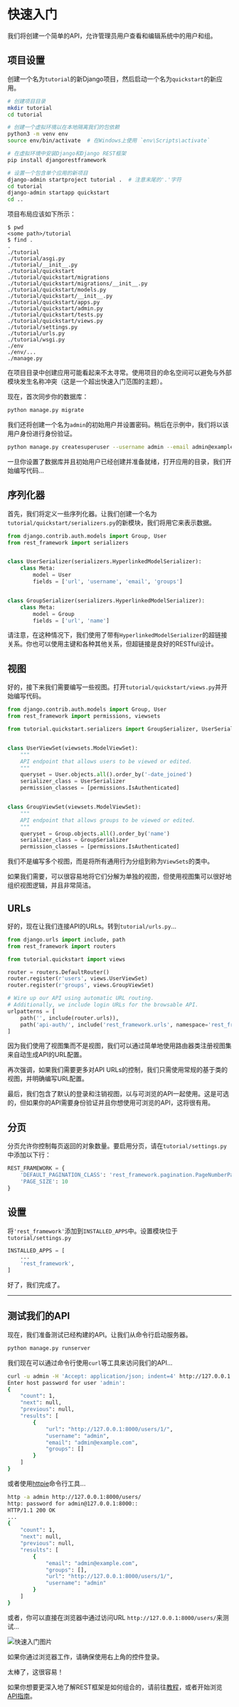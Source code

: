 # 快速入门

我们将创建一个简单的API，允许管理员用户查看和编辑系统中的用户和组。

## 项目设置

创建一个名为`tutorial`的新Django项目，然后启动一个名为`quickstart`的新应用。

```bash
# 创建项目目录
mkdir tutorial
cd tutorial

# 创建一个虚拟环境以在本地隔离我们的包依赖
python3 -m venv env
source env/bin/activate  # 在Windows上使用 `env\Scripts\activate`

# 在虚拟环境中安装Django和Django REST框架
pip install djangorestframework

# 设置一个包含单个应用的新项目
django-admin startproject tutorial .  # 注意末尾的'.'字符
cd tutorial
django-admin startapp quickstart
cd ..
```

项目布局应该如下所示：

    $ pwd
    <some path>/tutorial
    $ find .
    .
    ./tutorial
    ./tutorial/asgi.py
    ./tutorial/__init__.py
    ./tutorial/quickstart
    ./tutorial/quickstart/migrations
    ./tutorial/quickstart/migrations/__init__.py
    ./tutorial/quickstart/models.py
    ./tutorial/quickstart/__init__.py
    ./tutorial/quickstart/apps.py
    ./tutorial/quickstart/admin.py
    ./tutorial/quickstart/tests.py
    ./tutorial/quickstart/views.py
    ./tutorial/settings.py
    ./tutorial/urls.py
    ./tutorial/wsgi.py
    ./env
    ./env/...
    ./manage.py

在项目目录中创建应用可能看起来不太寻常。使用项目的命名空间可以避免与外部模块发生名称冲突（这是一个超出快速入门范围的主题）。

现在，首次同步你的数据库：

```bash
python manage.py migrate
```

我们还将创建一个名为`admin`的初始用户并设置密码。稍后在示例中，我们将以该用户身份进行身份验证。

```bash
python manage.py createsuperuser --username admin --email admin@example.com
```

一旦你设置了数据库并且初始用户已经创建并准备就绪，打开应用的目录，我们开始编写代码...

## 序列化器

首先，我们将定义一些序列化器。让我们创建一个名为`tutorial/quickstart/serializers.py`的新模块，我们将用它来表示数据。

```python
from django.contrib.auth.models import Group, User
from rest_framework import serializers


class UserSerializer(serializers.HyperlinkedModelSerializer):
    class Meta:
        model = User
        fields = ['url', 'username', 'email', 'groups']


class GroupSerializer(serializers.HyperlinkedModelSerializer):
    class Meta:
        model = Group
        fields = ['url', 'name']
```

请注意，在这种情况下，我们使用了带有`HyperlinkedModelSerializer`的超链接关系。你也可以使用主键和各种其他关系，但超链接是良好的RESTful设计。

## 视图

好的，接下来我们需要编写一些视图。打开`tutorial/quickstart/views.py`并开始编写代码。

```python
from django.contrib.auth.models import Group, User
from rest_framework import permissions, viewsets

from tutorial.quickstart.serializers import GroupSerializer, UserSerializer


class UserViewSet(viewsets.ModelViewSet):
    """
    API endpoint that allows users to be viewed or edited.
    """
    queryset = User.objects.all().order_by('-date_joined')
    serializer_class = UserSerializer
    permission_classes = [permissions.IsAuthenticated]


class GroupViewSet(viewsets.ModelViewSet):
    """
    API endpoint that allows groups to be viewed or edited.
    """
    queryset = Group.objects.all().order_by('name')
    serializer_class = GroupSerializer
    permission_classes = [permissions.IsAuthenticated]
```

我们不是编写多个视图，而是将所有通用行为分组到称为`ViewSets`的类中。

如果我们需要，可以很容易地将它们分解为单独的视图，但使用视图集可以很好地组织视图逻辑，并且非常简洁。

## URLs

好的，现在让我们连接API的URLs。转到`tutorial/urls.py`...

```python
from django.urls import include, path
from rest_framework import routers

from tutorial.quickstart import views

router = routers.DefaultRouter()
router.register(r'users', views.UserViewSet)
router.register(r'groups', views.GroupViewSet)

# Wire up our API using automatic URL routing.
# Additionally, we include login URLs for the browsable API.
urlpatterns = [
    path('', include(router.urls)),
    path('api-auth/', include('rest_framework.urls', namespace='rest_framework'))
]
```

因为我们使用了视图集而不是视图，我们可以通过简单地使用路由器类注册视图集来自动生成API的URL配置。

再次强调，如果我们需要更多对API URLs的控制，我们只需使用常规的基于类的视图，并明确编写URL配置。

最后，我们包含了默认的登录和注销视图，以与可浏览的API一起使用。这是可选的，但如果你的API需要身份验证并且你想使用可浏览的API，这将很有用。

## 分页

分页允许你控制每页返回的对象数量。要启用分页，请在`tutorial/settings.py`中添加以下行：

```python
REST_FRAMEWORK = {
    'DEFAULT_PAGINATION_CLASS': 'rest_framework.pagination.PageNumberPagination',
    'PAGE_SIZE': 10
}
```

## 设置

将`'rest_framework'`添加到`INSTALLED_APPS`中。设置模块位于`tutorial/settings.py`

```python
INSTALLED_APPS = [
    ...
    'rest_framework',
]
```

好了，我们完成了。

---

## 测试我们的API

现在，我们准备测试已经构建的API。让我们从命令行启动服务器。

```bash
python manage.py runserver
```

我们现在可以通过命令行使用`curl`等工具来访问我们的API...

```bash
curl -u admin -H 'Accept: application/json; indent=4' http://127.0.0.1:8000/users/
Enter host password for user 'admin':
{
    "count": 1,
    "next": null,
    "previous": null,
    "results": [
        {
            "url": "http://127.0.0.1:8000/users/1/",
            "username": "admin",
            "email": "admin@example.com",
            "groups": []
        }
    ]
}
```

或者使用[httpie](https://httpie.io/docs#installation)命令行工具...

```bash
http -a admin http://127.0.0.1:8000/users/
http: password for admin@127.0.0.1:8000:: 
HTTP/1.1 200 OK
...
{
    "count": 1,
    "next": null,
    "previous": null,
    "results": [
        {
            "email": "admin@example.com",
            "groups": [],
            "url": "http://127.0.0.1:8000/users/1/",
            "username": "admin"
        }
    ]
}
```

或者，你可以直接在浏览器中通过访问URL `http://127.0.0.1:8000/users/`来测试...

![快速入门图片](https://www.django-rest-framework.org/img/quickstart.png)

如果你通过浏览器工作，请确保使用右上角的控件登录。

太棒了，这很容易！

如果你想要更深入地了解REST框架是如何组合的，请前往[教程](https://www.django-rest-framework.org/tutorial/1-serialization/)，或者开始浏览[API指南](https://www.django-rest-framework.org/api-guide/requests/)。

[image]: ../img/quickstart.png
[tutorial]: 1-serialization.md
[guide]: ../api-guide/requests.md
[httpie]: https://httpie.io/docs#installation
